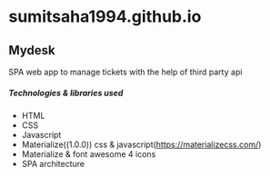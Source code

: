 # sumitsaha1994.github.io
## Mydesk
SPA web app to manage tickets with the help of third party api
##### Technologies & libraries used
* HTML
* CSS
* Javascript
* Materialize((1.0.0)) css & javascript(https://materializecss.com/)
* Materialize & font awesome 4 icons
* SPA architecture
